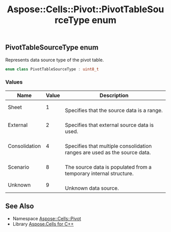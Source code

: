 ﻿---
title: Aspose::Cells::Pivot::PivotTableSourceType enum
linktitle: PivotTableSourceType
second_title: Aspose.Cells for C++ API Reference
description: 'Aspose::Cells::Pivot::PivotTableSourceType enum. Represents data source type of the pivot table in C++.'
type: docs
weight: 4100
url: /cpp/aspose.cells.pivot/pivottablesourcetype/
---
## PivotTableSourceType enum


Represents data source type of the pivot table.

```cpp
enum class PivotTableSourceType : uint8_t
```

### Values

| Name | Value | Description |
| --- | --- | --- |
| Sheet | 1 | <br>Specifies that the source data is a range. |
| External | 2 | <br>Specifies that external source data is used. |
| Consolidation | 4 | <br>Specifies that multiple consolidation ranges are used as the source data. |
| Scenario | 8 | <br>The source data is populated from a temporary internal structure. |
| Unknown | 9 | <br>Unknown data source. |

## See Also

* Namespace [Aspose::Cells::Pivot](../)
* Library [Aspose.Cells for C++](../../)
